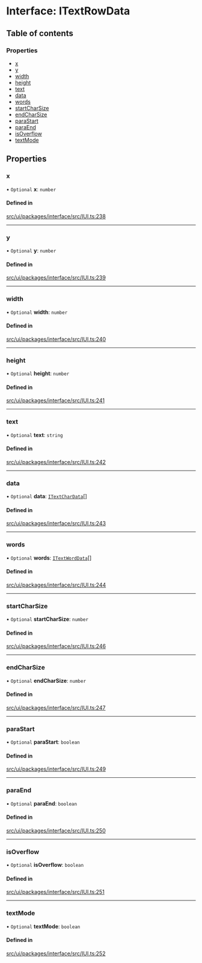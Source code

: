 # Interface: ITextRowData

## Table of contents

### Properties

- [x](ITextRowData.md#x)
- [y](ITextRowData.md#y)
- [width](ITextRowData.md#width)
- [height](ITextRowData.md#height)
- [text](ITextRowData.md#text)
- [data](ITextRowData.md#data)
- [words](ITextRowData.md#words)
- [startCharSize](ITextRowData.md#startcharsize)
- [endCharSize](ITextRowData.md#endcharsize)
- [paraStart](ITextRowData.md#parastart)
- [paraEnd](ITextRowData.md#paraend)
- [isOverflow](ITextRowData.md#isoverflow)
- [textMode](ITextRowData.md#textmode)

## Properties

### x

• `Optional` **x**: `number`

#### Defined in

[src/ui/packages/interface/src/IUI.ts:238](https://github.com/leaferjs/leafer-ui/blob/38558928fc1be6d4d216bb813fcdb043c6cbb533/packages/interface/src/IUI.ts#L238)

___

### y

• `Optional` **y**: `number`

#### Defined in

[src/ui/packages/interface/src/IUI.ts:239](https://github.com/leaferjs/leafer-ui/blob/38558928fc1be6d4d216bb813fcdb043c6cbb533/packages/interface/src/IUI.ts#L239)

___

### width

• `Optional` **width**: `number`

#### Defined in

[src/ui/packages/interface/src/IUI.ts:240](https://github.com/leaferjs/leafer-ui/blob/38558928fc1be6d4d216bb813fcdb043c6cbb533/packages/interface/src/IUI.ts#L240)

___

### height

• `Optional` **height**: `number`

#### Defined in

[src/ui/packages/interface/src/IUI.ts:241](https://github.com/leaferjs/leafer-ui/blob/38558928fc1be6d4d216bb813fcdb043c6cbb533/packages/interface/src/IUI.ts#L241)

___

### text

• `Optional` **text**: `string`

#### Defined in

[src/ui/packages/interface/src/IUI.ts:242](https://github.com/leaferjs/leafer-ui/blob/38558928fc1be6d4d216bb813fcdb043c6cbb533/packages/interface/src/IUI.ts#L242)

___

### data

• `Optional` **data**: [`ITextCharData`](ITextCharData.md)[]

#### Defined in

[src/ui/packages/interface/src/IUI.ts:243](https://github.com/leaferjs/leafer-ui/blob/38558928fc1be6d4d216bb813fcdb043c6cbb533/packages/interface/src/IUI.ts#L243)

___

### words

• `Optional` **words**: [`ITextWordData`](ITextWordData.md)[]

#### Defined in

[src/ui/packages/interface/src/IUI.ts:244](https://github.com/leaferjs/leafer-ui/blob/38558928fc1be6d4d216bb813fcdb043c6cbb533/packages/interface/src/IUI.ts#L244)

___

### startCharSize

• `Optional` **startCharSize**: `number`

#### Defined in

[src/ui/packages/interface/src/IUI.ts:246](https://github.com/leaferjs/leafer-ui/blob/38558928fc1be6d4d216bb813fcdb043c6cbb533/packages/interface/src/IUI.ts#L246)

___

### endCharSize

• `Optional` **endCharSize**: `number`

#### Defined in

[src/ui/packages/interface/src/IUI.ts:247](https://github.com/leaferjs/leafer-ui/blob/38558928fc1be6d4d216bb813fcdb043c6cbb533/packages/interface/src/IUI.ts#L247)

___

### paraStart

• `Optional` **paraStart**: `boolean`

#### Defined in

[src/ui/packages/interface/src/IUI.ts:249](https://github.com/leaferjs/leafer-ui/blob/38558928fc1be6d4d216bb813fcdb043c6cbb533/packages/interface/src/IUI.ts#L249)

___

### paraEnd

• `Optional` **paraEnd**: `boolean`

#### Defined in

[src/ui/packages/interface/src/IUI.ts:250](https://github.com/leaferjs/leafer-ui/blob/38558928fc1be6d4d216bb813fcdb043c6cbb533/packages/interface/src/IUI.ts#L250)

___

### isOverflow

• `Optional` **isOverflow**: `boolean`

#### Defined in

[src/ui/packages/interface/src/IUI.ts:251](https://github.com/leaferjs/leafer-ui/blob/38558928fc1be6d4d216bb813fcdb043c6cbb533/packages/interface/src/IUI.ts#L251)

___

### textMode

• `Optional` **textMode**: `boolean`

#### Defined in

[src/ui/packages/interface/src/IUI.ts:252](https://github.com/leaferjs/leafer-ui/blob/38558928fc1be6d4d216bb813fcdb043c6cbb533/packages/interface/src/IUI.ts#L252)
